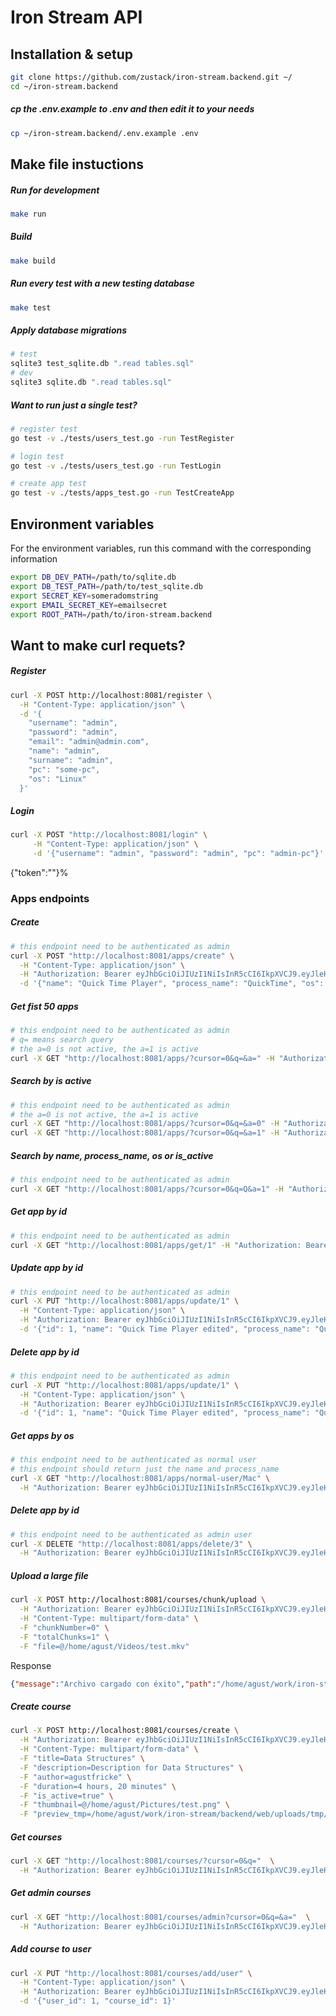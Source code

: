 # Iron Stream API

## Installation & setup
```bash
git clone https://github.com/zustack/iron-stream.backend.git ~/
cd ~/iron-stream.backend
```

##### cp the .env.example to .env and then edit it to your needs
```bash
cp ~/iron-stream.backend/.env.example .env
```

## Make file instuctions
##### Run for development
```bash
make run
```
##### Build
```bash
make build
```
##### Run every test with a new testing database
```bash
make test
```

##### Apply database migrations
```bash
# test
sqlite3 test_sqlite.db ".read tables.sql"
# dev
sqlite3 sqlite.db ".read tables.sql"
```

##### Want to run just a single test?
```bash
# register test
go test -v ./tests/users_test.go -run TestRegister
```
```bash
# login test
go test -v ./tests/users_test.go -run TestLogin
```
```bash
# create app test
go test -v ./tests/apps_test.go -run TestCreateApp
```

## Environment variables
For the environment variables, run this command with the corresponding information
```bash
export DB_DEV_PATH=/path/to/sqlite.db
export DB_TEST_PATH=/path/to/test_sqlite.db
export SECRET_KEY=someradomstring
export EMAIL_SECRET_KEY=emailsecret
export ROOT_PATH=/path/to/iron-stream.backend
```

## Want to make curl requets?
##### Register
```bash
curl -X POST http://localhost:8081/register \
  -H "Content-Type: application/json" \
  -d '{
    "username": "admin",
    "password": "admin",
    "email": "admin@admin.com",
    "name": "admin",
    "surname": "admin",
    "pc": "some-pc",
    "os": "Linux"
  }'
```
##### Login
```bash
curl -X POST "http://localhost:8081/login" \
     -H "Content-Type: application/json" \
     -d '{"username": "admin", "password": "admin", "pc": "admin-pc"}'
```

{"token":""}%

### Apps endpoints
##### Create
```bash
# this endpoint need to be authenticated as admin
curl -X POST "http://localhost:8081/apps/create" \
  -H "Content-Type: application/json" \
  -H "Authorization: Bearer eyJhbGciOiJIUzI1NiIsInR5cCI6IkpXVCJ9.eyJleHAiOjE3MjQ1MjUwMjYsImlhdCI6MTcyMTkzMzAyNiwibmJmIjoxNzIxOTMzMDI2LCJzdWIiOjF9.qhWUBsobBK0TIWX2OD08HqlCas833r3bsQPKZTjlmU0" \
  -d '{"name": "Quick Time Player", "process_name": "QuickTime", "os": "Mac", "is_active": true}'
```

##### Get fist 50 apps
```bash
# this endpoint need to be authenticated as admin
# q= means search query
# the a=0 is not active, the a=1 is active
curl -X GET "http://localhost:8081/apps/?cursor=0&q=&a=" -H "Authorization: Bearer eyJhbGciOiJIUzI1NiIsInR5cCI6IkpXVCJ9.eyJleHAiOjE3MjQ1MjUwMjYsImlhdCI6MTcyMTkzMzAyNiwibmJmIjoxNzIxOTMzMDI2LCJzdWIiOjF9.qhWUBsobBK0TIWX2OD08HqlCas833r3bsQPKZTjlmU0" | jq
```

##### Search by is active
```bash
# this endpoint need to be authenticated as admin
# the a=0 is not active, the a=1 is active
curl -X GET "http://localhost:8081/apps/?cursor=0&q=&a=0" -H "Authorization: Bearer eyJhbGciOiJIUzI1NiIsInR5cCI6IkpXVCJ9.eyJleHAiOjE3MjQ1MjUwMjYsImlhdCI6MTcyMTkzMzAyNiwibmJmIjoxNzIxOTMzMDI2LCJzdWIiOjF9.qhWUBsobBK0TIWX2OD08HqlCas833r3bsQPKZTjlmU0" | jq
curl -X GET "http://localhost:8081/apps/?cursor=0&q=&a=1" -H "Authorization: Bearer eyJhbGciOiJIUzI1NiIsInR5cCI6IkpXVCJ9.eyJleHAiOjE3MjQ1MjUwMjYsImlhdCI6MTcyMTkzMzAyNiwibmJmIjoxNzIxOTMzMDI2LCJzdWIiOjF9.qhWUBsobBK0TIWX2OD08HqlCas833r3bsQPKZTjlmU0" | jq
```

##### Search by name, process_name, os or is_active
```bash
# this endpoint need to be authenticated as admin
curl -X GET "http://localhost:8081/apps/?cursor=0&q=Q&a=1" -H "Authorization: Bearer eyJhbGciOiJIUzI1NiIsInR5cCI6IkpXVCJ9.eyJleHAiOjE3MjQ1MjUwMjYsImlhdCI6MTcyMTkzMzAyNiwibmJmIjoxNzIxOTMzMDI2LCJzdWIiOjF9.qhWUBsobBK0TIWX2OD08HqlCas833r3bsQPKZTjlmU0" | jq
```

##### Get app by id
```bash
# this endpoint need to be authenticated as admin
curl -X GET "http://localhost:8081/apps/get/1" -H "Authorization: Bearer eyJhbGciOiJIUzI1NiIsInR5cCI6IkpXVCJ9.eyJleHAiOjE3MjQ1MjUwMjYsImlhdCI6MTcyMTkzMzAyNiwibmJmIjoxNzIxOTMzMDI2LCJzdWIiOjF9.qhWUBsobBK0TIWX2OD08HqlCas833r3bsQPKZTjlmU0" | jq
```

##### Update app by id
```bash
# this endpoint need to be authenticated as admin
curl -X PUT "http://localhost:8081/apps/update/1" \
  -H "Content-Type: application/json" \
  -H "Authorization: Bearer eyJhbGciOiJIUzI1NiIsInR5cCI6IkpXVCJ9.eyJleHAiOjE3MjQ1MjUwMjYsImlhdCI6MTcyMTkzMzAyNiwibmJmIjoxNzIxOTMzMDI2LCJzdWIiOjF9.qhWUBsobBK0TIWX2OD08HqlCas833r3bsQPKZTjlmU0" \
  -d '{"id": 1, "name": "Quick Time Player edited", "process_name": "QuickTime edited", "os": "Mac edited", "is_active": true}'
```

##### Delete app by id
```bash
# this endpoint need to be authenticated as admin
curl -X PUT "http://localhost:8081/apps/update/1" \
  -H "Content-Type: application/json" \
  -H "Authorization: Bearer eyJhbGciOiJIUzI1NiIsInR5cCI6IkpXVCJ9.eyJleHAiOjE3MjQ1MjUwMjYsImlhdCI6MTcyMTkzMzAyNiwibmJmIjoxNzIxOTMzMDI2LCJzdWIiOjF9.qhWUBsobBK0TIWX2OD08HqlCas833r3bsQPKZTjlmU0" \
  -d '{"id": 1, "name": "Quick Time Player edited", "process_name": "QuickTime edited", "os": "Mac edited", "is_active": true}'
```

##### Get apps by os
```bash
# this endpoint need to be authenticated as normal user
# this endpoint should return just the name and process_name
curl -X GET "http://localhost:8081/apps/normal-user/Mac" \
  -H "Authorization: Bearer eyJhbGciOiJIUzI1NiIsInR5cCI6IkpXVCJ9.eyJleHAiOjE3MjQ1MjUwMjYsImlhdCI6MTcyMTkzMzAyNiwibmJmIjoxNzIxOTMzMDI2LCJzdWIiOjF9.qhWUBsobBK0TIWX2OD08HqlCas833r3bsQPKZTjlmU0" \ | jq
```

##### Delete app by id
```bash
# this endpoint need to be authenticated as admin user
curl -X DELETE "http://localhost:8081/apps/delete/3" \
  -H "Authorization: Bearer eyJhbGciOiJIUzI1NiIsInR5cCI6IkpXVCJ9.eyJleHAiOjE3MjQ1MjUwMjYsImlhdCI6MTcyMTkzMzAyNiwibmJmIjoxNzIxOTMzMDI2LCJzdWIiOjF9.qhWUBsobBK0TIWX2OD08HqlCas833r3bsQPKZTjlmU0" 
```

##### Upload a large file
```bash
curl -X POST http://localhost:8081/courses/chunk/upload \
  -H "Authorization: Bearer eyJhbGciOiJIUzI1NiIsInR5cCI6IkpXVCJ9.eyJleHAiOjE3MjQ2ODI3MzAsImlhdCI6MTcyMjA5MDczMCwibmJmIjoxNzIyMDkwNzMwLCJzdWIiOjF9.FPOoBntSbQNs8klEuNOYzGD-XRB07buGMACGofcK7mY" \
  -H "Content-Type: multipart/form-data" \
  -F "chunkNumber=0" \
  -F "totalChunks=1" \
  -F "file=@/home/agust/Videos/test.mkv"
```
Response
```json
{"message":"Archivo cargado con éxito","path":"/home/agust/work/iron-stream/backend/web/uploads/tmp/1cd35233-c3c5-4d6f-b155-1c1a74a1a133/test.mkv"}%
```

##### Create course
```bash
curl -X POST http://localhost:8081/courses/create \
  -H "Authorization: Bearer eyJhbGciOiJIUzI1NiIsInR5cCI6IkpXVCJ9.eyJleHAiOjE3MjQ2ODI3MzAsImlhdCI6MTcyMjA5MDczMCwibmJmIjoxNzIyMDkwNzMwLCJzdWIiOjF9.FPOoBntSbQNs8klEuNOYzGD-XRB07buGMACGofcK7mY" \
  -H "Content-Type: multipart/form-data" \
  -F "title=Data Structures" \
  -F "description=Description for Data Structures" \
  -F "author=agustfricke" \
  -F "duration=4 hours, 20 minutes" \
  -F "is_active=true" \
  -F "thumbnail=@/home/agust/Pictures/test.png" \
  -F "preview_tmp=/home/agust/work/iron-stream/backend/web/uploads/tmp/1cd35233-c3c5-4d6f-b155-1c1a74a1a133/test.mkv"
```

##### Get courses
```bash
curl -X GET "http://localhost:8081/courses/?cursor=0&q="  \
  -H "Authorization: Bearer eyJhbGciOiJIUzI1NiIsInR5cCI6IkpXVCJ9.eyJleHAiOjE3MjQ2ODI3MzAsImlhdCI6MTcyMjA5MDczMCwibmJmIjoxNzIyMDkwNzMwLCJzdWIiOjF9.FPOoBntSbQNs8klEuNOYzGD-XRB07buGMACGofcK7mY" \ | jq
```

##### Get admin courses
```bash
curl -X GET "http://localhost:8081/courses/admin?cursor=0&q=&a="  \
  -H "Authorization: Bearer eyJhbGciOiJIUzI1NiIsInR5cCI6IkpXVCJ9.eyJleHAiOjE3MjQ2ODI3MzAsImlhdCI6MTcyMjA5MDczMCwibmJmIjoxNzIyMDkwNzMwLCJzdWIiOjF9.FPOoBntSbQNs8klEuNOYzGD-XRB07buGMACGofcK7mY" \ | jq
```

##### Add course to user
```bash
curl -X PUT "http://localhost:8081/courses/add/user" \
  -H "Content-Type: application/json" \
  -H "Authorization: Bearer eyJhbGciOiJIUzI1NiIsInR5cCI6IkpXVCJ9.eyJleHAiOjE3MjQ2ODI3MzAsImlhdCI6MTcyMjA5MDczMCwibmJmIjoxNzIyMDkwNzMwLCJzdWIiOjF9.FPOoBntSbQNs8klEuNOYzGD-XRB07buGMACGofcK7mY" \
  -d '{"user_id": 1, "course_id": 1}'
```

